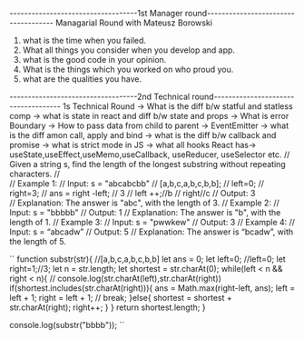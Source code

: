 -----------------------------------1st Manager round------------------------------------
Managarial Round with Mateusz Borowski
1. what is the time when you failed.
2. What all things you consider when you develop and app.
3. what is the good code in your opinion.
4. What is the things which you worked on who proud you.
5. what are the qualities you have.

-----------------------------------2nd Technical round------------------------------------
1s Technical Round
-> What is the diff b/w statful and statless comp
-> what is state in react and diff b/w state and props
-> What is error Boundary
-> How to pass data from child to parent -> EventEmitter
-> what is the diff amon call, apply and bind
-> what is the diff b/w callback and promise
-> what is strict mode in JS
-> what all hooks React has-> useState,useEffect,useMemo,useCallback, useReducer, useSelector etc.
// Given a string s, find the length of the longest substring without repeating characters.
//  
// Example 1:
// Input: s = "abcabcbb"
// [a,b,c,a,b,c,b,b];
// left=0;
// right=3;
// ans = right -left; // 3
// left ++;//b
// right//c
// Output: 3  
// Explanation: The answer is "abc", with the length of 3.
// Example 2:
// Input: s = "bbbbb"
// Output: 1
// Explanation: The answer is "b", with the length of 1.
// Example 3:
// Input: s = "pwwkew"
// Output: 3
// Example 4:
// Input: s = “abcadw”
// Output: 5
// Explanation: The answer is “bcadw”, with the length of 5.

``
function substr(str){ //[a,b,c,a,b,c,b,b]
    let ans = 0;
    let left=0; //left=0;
    let right=1;//3;
    let n = str.length; 
    let shortest = str.charAt(0);
   while(left < n && right < n){
    // console.log(str.charAt(left),str.charAt(right))
        if(shortest.includes(str.charAt(right))){
            ans = Math.max(right-left, ans);
            left = left + 1;
            right = left + 1;
            // break;
        }else{
            shortest = shortest + str.charAt(right);
            right++;
        }
   }
   return shortest.length;
}

console.log(substr("bbbb"));
``

